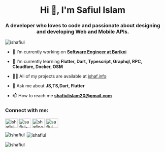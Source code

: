 <h1 align="center">Hi 👋, I'm Safiul Islam</h1>
<h3 align="center">A developer who loves to code and passionate about designing and developing Web and Mobile APIs.</h3>

<p align="left"> <img src="https://komarev.com/ghpvc/?username=ishafiul&label=Profile%20views&color=0e75b6&style=flat" alt="ishafiul" /> </p>

- 🔭 I’m currently working on <a href="https://barikoi.com/" target="blank">**Software Engineer at Barikoi**</a>

- 🌱 I’m currently learning **Flutter, Dart, Typescript, Graphql, RPC, Cloudfare, Docker, OSM**

- 👨‍💻 All of my projects are available at <a href="https://ishaf.info" target="blank">ishaf.info</a>

- 💬 Ask me about **JS,TS,Dart, Flutter**

- 📫 How to reach me **shafiulislam20@gmail.com**

<h3 align="left">Connect with me:</h3>
<p align="left">
<a href="https://linkedin.com/in/ishafiul" target="blank"><img align="center" src="https://raw.githubusercontent.com/rahuldkjain/github-profile-readme-generator/master/src/images/icons/Social/linked-in-alt.svg" alt="ishafiul" height="30" width="40" /></a>
<a href="https://stackoverflow.com/users/safiul-islam" target="blank"><img align="center" src="https://raw.githubusercontent.com/rahuldkjain/github-profile-readme-generator/master/src/images/icons/Social/stack-overflow.svg" alt="safiul-islam" height="30" width="40" /></a>
<a href="https://fb.com/shafipolu" target="blank"><img align="center" src="https://raw.githubusercontent.com/rahuldkjain/github-profile-readme-generator/master/src/images/icons/Social/facebook.svg" alt="shafipolu" height="30" width="40" /></a>
<a href="https://www.leetcode.com/safiul" target="blank"><img align="center" src="https://raw.githubusercontent.com/rahuldkjain/github-profile-readme-generator/master/src/images/icons/Social/leet-code.svg" alt="safiul" height="30" width="40" /></a>
</p>


<p><img align="left" src="https://github-readme-stats.vercel.app/api/top-langs?username=ishafiul&show_icons=true&locale=en&layout=compact" alt="ishafiul" /></p>

<p>&nbsp;<img align="center" src="https://github-readme-stats.vercel.app/api?username=ishafiul&show_icons=true&locale=en" alt="ishafiul" /></p>

<p><img align="center" src="https://github-readme-streak-stats.herokuapp.com/?user=ishafiul&" alt="ishafiul" /></p>
